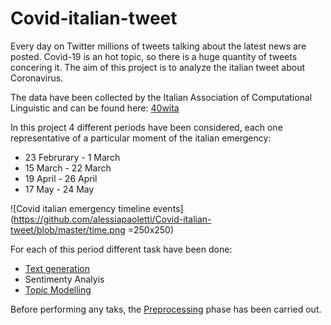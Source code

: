 # Covid-italian-tweet
Every day on Twitter millions of tweets talking about the latest news are posted. Covid-19 is an hot topic, so there is a huge quantity of tweets concering it. The aim of this project is to analyze the italian tweet about Coronavirus. 

The data have been collected by the Italian Association of Computational Linguistic and can be found here: [40wita](http://twita.di.unito.it/dataset/40wita)

In this project 4 different periods have been considered, each one representative of a particular moment of the italian emergency: 
* 23 Februrary - 1 March 
* 15 March - 22 March 
* 19 April - 26 April 
* 17 May - 24 May 

![Covid italian emergency timeline events](https://github.com/alessiapaoletti/Covid-italian-tweet/blob/master/time.png =250x250)


For each of this period different task have been done: 
* [Text generation](https://github.com/alessiapaoletti/Covid-italian-tweet/blob/master/Text_generation.ipynb)
* Sentimenty Analyis 
* [Topic Modelling](https://github.com/alessiapaoletti/Covid-italian-tweet/blob/master/Topic_modelling.ipynb)

Before performing any taks, the [Preprocessing](https://github.com/alessiapaoletti/Covid-italian-tweet/blob/master/Preprocessing.ipynb) phase has been carried out. 
